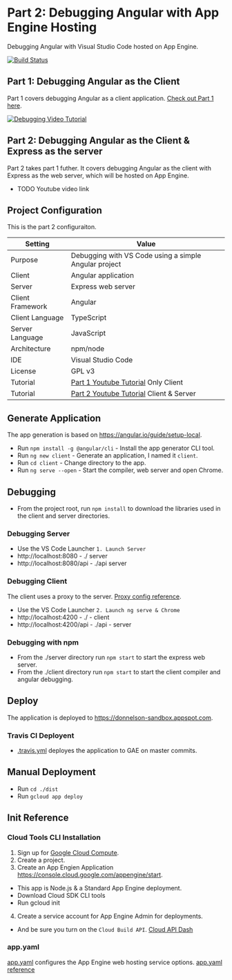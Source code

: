 # Part 2: Debugging Angular with App Engine Hosting
Debugging Angular with Visual Studio Code hosted on App Engine.


[![Build Status](https://travis-ci.org/branflake2267/debugging-angular-appengine.svg?branch=master)](https://travis-ci.org/branflake2267/debugging-angular-appengine)


## Part 1: Debugging Angular as the Client
Part 1 covers debugging Angular as a client application. [Check out Part 1 here](https://github.com/branflake2267/debugging-angular).

[![Debugging Video Tutorial](https://img.youtube.com/vi/H-sMmxfNxBM/0.jpg)](https://www.youtube.com/watch?v=H-sMmxfNxBM)

## Part 2: Debugging Angular as the Client & Express as the server
Part 2 takes part 1 futher. It covers debugging Angular as the client with Express as the web server, which will be hosted on App Engine. 

* TODO Youtube video link

## Project Configuration
This is the part 2 configuraiton. 

| Setting | Value |
| --- | --- |
| Purpose | Debugging with VS Code using a simple Angular project |
| Client | Angular application |
| Server | Express web server |
| Client Framework | Angular |
| Client Language | TypeScript |
| Server Language | JavaScript |
| Architecture | npm/node |
| IDE | Visual Studio Code |
| License | GPL v3 |
| Tutorial | [Part 1 Youtube Tutorial](https://www.youtube.com/watch?v=H-sMmxfNxBM) Only Client |
| Tutorial | [Part 2 Youtube Tutorial](https://www.youtube.com/watch?v=xxxxxxxxx) Client & Server|



## Generate Application
The app generation is based on https://angular.io/guide/setup-local.

* Run `npm install -g @angular/cli` - Install the app generator CLI tool.
* Run `ng new client` - Generate an application, I named it `client`.
* Run `cd client` - Change directory to the app.
* Run `ng serve --open` - Start the compiler, web server and open Chrome. 


## Debugging

* From the project root, run `npm install` to download the libraries used in the client and server directories.

### Debugging Server
* Use the VS Code Launcher `1. Launch Server`
* http://localhost:8080 - ./ server
* http://localhost:8080/api - ./api server

### Debugging Client
The client uses a proxy to the server. [Proxy config reference](https://github.com/angular/angular-cli/blob/master/docs/documentation/stories/proxy.md).

* Use the VS Code Launcher `2. Launch ng serve & Chrome`
* http://localhost:4200 - ./ - client
* http://localhost:4200/api - ./api - server

### Debugging with npm

* From the ./server directory run `npm start` to start the express web server. 
* From the ./client directory  run `npm start` to start the client compiler and angular debugging. 


## Deploy

The application is deployed to https://donnelson-sandbox.appspot.com.

### Travis CI Deployent

* [.travis.yml](https://travis-ci.org/github/branflake2267/debugging-angular-appengine) deployes the application to GAE on master commits.

## Manual Deployment

* Run `cd ./dist`
* Run `gcloud app deploy`


## Init Reference

### Cloud Tools CLI Installation

1. Sign up for [Google Cloud Compute](https://console.cloud.google.com/).
2. Create a project.
3. Create an App Engien Application https://console.cloud.google.com/appengine/start.
  - This app is Node.js & a Standard App Engine deployment.
  - Download Cloud SDK CLI tools
  - Run gcloud init
4. Create a service account for App Engine Admin for deployments. 
  - And be sure you turn on the `Cloud Build API`. [Cloud API Dash](https://console.developers.google.com/apis/api/cloudbuild.googleapis.com/overview)

### app.yaml
[app.yaml](./server/app.yaml) configures the App Engine web hosting service options. [app.yaml reference](https://cloud.google.com/appengine/docs/standard/nodejs/config/appref)



